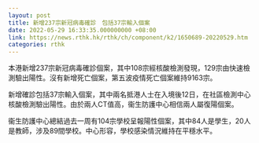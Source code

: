 ```yaml
---
layout: post
title: 新增237宗新冠病毒確診　包括37宗輸入個案
date: 2022-05-29 16:33:35.000000000 +08:00
link: https://news.rthk.hk/rthk/ch/component/k2/1650689-20220529.htm
categories: rthk
---
```


本港新增237宗新冠病毒確診個案，其中108宗經核酸檢測發現，129宗由快速檢測驗出陽性。沒有新增死亡個案，第五波疫情死亡個案維持9163宗。 

新增確診包括37宗輸入個案，其中兩名抵港人士在入境後12日，在社區檢測中心核酸檢測驗出陽性。由於兩人CT值高，衞生防護中心相信兩人屬復陽個案。

衞生防護中心總結過去一周有104宗學校呈報陽性個案，其中84人是學生，20人是教師，涉及89間學校。中心形容，學校感染情況維持在平穩水平。
